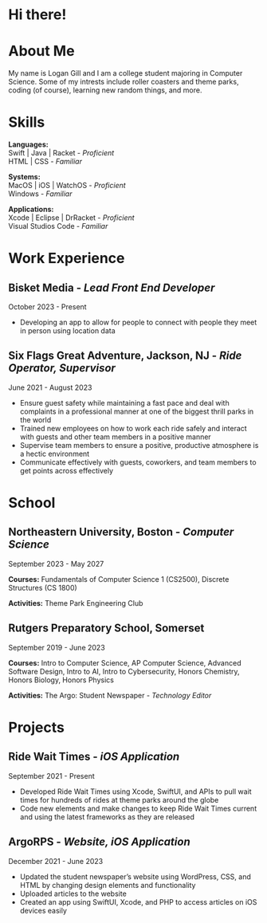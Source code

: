 # Hi there!

# About Me
My name is Logan Gill and I am a college student majoring in Computer Science. Some of my intrests include roller coasters and theme parks, coding (of course), learning new random things, and more.


# Skills
**Languages:**  
Swift | Java | Racket - *Proficient*  
HTML | CSS - *Familiar*

**Systems:**  
MacOS | iOS | WatchOS - *Proficient*  
Windows - *Familiar*

**Applications:**  
Xcode | Eclipse | DrRacket - *Proficient*  
Visual Studios Code - *Familiar*


# Work Experience
## Bisket Media - *Lead Front End Developer*
October 2023 - Present

 - Developing an app to allow for people to connect with people they meet in person using location data

## Six Flags Great Adventure, Jackson, NJ - *Ride Operator, Supervisor*
June 2021 - August 2023

 - Ensure guest safety while maintaining a fast pace and deal with complaints in a professional manner at one of the biggest thrill parks in the world
 - Trained new employees on how to work each ride safely and interact with guests and other team members in a positive manner 
 - Supervise team members to ensure a positive, productive atmosphere is a hectic environment  
 - Communicate effectively with guests, coworkers, and team members to get points across effectively


# School
## Northeastern University, Boston - *Computer Science*
September 2023 - May 2027

**Courses:** Fundamentals of Computer Science 1 (CS2500), Discrete Structures (CS 1800)

**Activities:** Theme Park Engineering Club

## Rutgers Preparatory School, Somerset
September 2019 - June 2023

**Courses:** Intro to Computer Science, AP Computer Science, Advanced Software Design, Intro to AI, Intro to Cybersecurity, Honors Chemistry, Honors Biology, Honors Physics

**Activities:** The Argo: Student Newspaper - *Technology Editor*


# Projects
## Ride Wait Times - *iOS Application*
September 2021 - Present

 - Developed Ride Wait Times using Xcode, SwiftUI, and APIs to pull wait times for hundreds of rides at theme parks around the globe
 - Code new elements and make changes to keep Ride Wait Times current and using the latest frameworks as they are released

## ArgoRPS - *Website, iOS Application*
December 2021 - June 2023

 - Updated the student newspaper’s website using WordPress, CSS, and HTML by changing design elements and functionality
 - Uploaded articles to the website
 - Created an app using SwiftUI, Xcode, and PHP to access articles on iOS devices easily 




<!--
**loganscott74/loganscott74** is a ✨ _special_ ✨ repository because its `README.md` (this file) appears on your GitHub profile.

Here are some ideas to get you started:

- 🔭 I’m currently working on ...
- 🌱 I’m currently learning ...
- 👯 I’m looking to collaborate on ...
- 🤔 I’m looking for help with ...
- 💬 Ask me about ...
- 📫 How to reach me: ...
- 😄 Pronouns: ...
- ⚡ Fun fact: ...
-->
